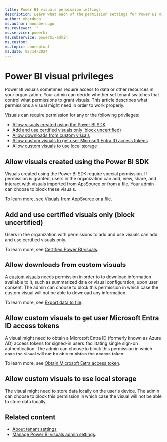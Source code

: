 ```yaml
---
title: Power BI visuals permission settings
description: Learn what each of the permission settings for Power BI visuals does.
author: mberdugo
ms.author: monaberdugo
ms.reviewer: ''
ms.service: powerbi
ms.subservice: powerbi-admin
ms.custom:
ms.topic: conceptual
ms.date: 02/14/2024
---
```


# Power BI visual privileges

Power BI visuals sometimes require access to data or other resources in your organization. Your admin can decide whether set tenant switches that control what permissions to grant visuals. This article describes what permissions a visual might need in order to work properly.

Visuals can require permission for any or the following privileges:

* [Allow visuals created using the Power BI SDK](#allow-visuals-created-using-the-power-bi-sdk)
* [Add and use certified visuals only (block uncertified)](#add-and-use-certified-visuals-only-block-uncertified)
* [Allow downloads from custom visuals](#allow-downloads-from-custom-visuals)
* [Allow custom visuals to get user Microsoft Entra ID access tokens](#allow-custom-visuals-to-get-user-microsoft-entra-id-access-tokens)
* [Allow custom visuals to use local storage](#allow-custom-visuals-to-use-local-storage)

## Allow visuals created using the Power BI SDK

Visuals created using the Power BI SDK require special permission. If permission is granted, users in the organization can add, view, share, and interact with visuals imported from AppSource or from a file. Your admin can choose to block these visuals.

To learn more, see [Visuals from AppSource or a file](/fabric/admin/organizational-visuals#visuals-from-appsource-or-a-file).

## Add and use certified visuals only (block uncertified)

Users in the organization with permissions to add and use visuals can add and use certified visuals only.

To learn more, see [Certified Power BI visuals](/fabric/admin/organizational-visuals#certified-power-bi-visuals).

## Allow downloads from custom visuals

A [custom visuals](./power-bi-custom-visuals.md) needs permission in order to to download information available to it, such as summarized data or visual configuration, upon user consent. The admin can choose to block this permission in which case the custom visual will not be able to download any information.

To learn more, see [Export data to file](/fabric/admin/organizational-visuals#export-data-to-file).

## Allow custom visuals to get user Microsoft Entra ID access tokens

A visual might need to obtain a Microsoft Entra ID (formerly known as Azure AD) access tokens for signed-in users, facilitating single sign-on authentication. The admin can choose to block this permission in which case the visual will not be able to obtain the access token.

To learn more, see [Obtain Microsoft Entra access token](/fbric/admin/organizational-visuals#obtain-microsoft-entra-access-token).

## Allow custom visuals to use local storage

The visual might need to store data locally on the user's device. The admin can choose to block this permission in which case the visual will not be able to store data locally.

## Related content

* [About tenant settings](fabric/admin/tenant-settings-index)
* [Manage Power BI visuals admin settings](/fabric/admin/organizational-visuals).
